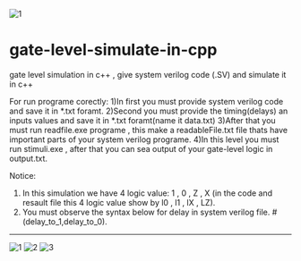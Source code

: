 ![1](https://user-images.githubusercontent.com/80327162/110479104-4b64ab00-80fa-11eb-84fd-09b83e22c677.PNG)
# gate-level-simulate-in-cpp
gate level simulation in c++ ,  give system verilog code (.SV) and simulate it in c++

For run programe corectly:
1)In first you must provide system verilog code and save it in *.txt foramt.
2)Second you must provide the timing(delays) an inputs values and save it in *.txt foramt(name it data.txt)
3)After that you must run readfile.exe programe , this make a readableFile.txt file thats have important parts of your system verilog programe.
4)In this level you must run stimuli.exe , after that you can sea output of your gate-level logic in output.txt.

Notice:
1) In this simulation we have 4 logic value: 1 , 0 , Z , X (in the code and resault file this 4 logic value show by l0 , l1 , lX , LZ).
2) You must observe the syntax below for delay in system verilog file.
          #(delay_to_1,delay_to_0).
          
**************************************************************************************************************************************************	

![1](https://user-images.githubusercontent.com/80327162/110479173-5fa8a800-80fa-11eb-9e7e-c7699eede5e8.PNG)
![2](https://user-images.githubusercontent.com/80327162/110479191-633c2f00-80fa-11eb-84ea-74220054f87e.PNG)
![3](https://user-images.githubusercontent.com/80327162/110479230-69caa680-80fa-11eb-8fa9-93cf039b411f.PNG)
